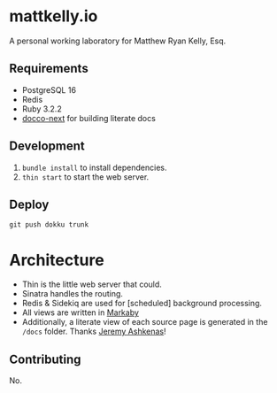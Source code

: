 # mattkelly.io

A personal working laboratory for Matthew Ryan Kelly, Esq.

## Requirements

- PostgreSQL 16
- Redis
- Ruby 3.2.2
- [docco-next](https://github.com/mobily-enterprises/docco-next) for building literate docs

## Development

1. `bundle install` to install dependencies.
2. `thin start` to start the web server.

## Deploy

`git push dokku trunk`

# Architecture

- Thin is the little web server that could.
- Sinatra handles the routing.
- Redis & Sidekiq are used for [scheduled] background processing.
- All views are written in [Markaby](https://github.com/markaby/markaby)
- Additionally, a literate view of each source page is generated in the `/docs` folder. Thanks [Jeremy Ashkenas](https://ashkenas.com/docco/)!

## Contributing

No.
